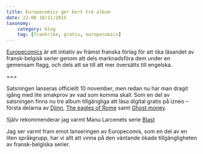 ```yaml
---
title: Europecomics ger bort tre album
date: 22:00 10/11/2015
taxonomy:
    category: blog
    tag: [frankrike, gratis, europecomics]
---
```


[Europecomics](http://www.europecomics.com/) är ett intiativ av främst franska förlag för att öka läsandet av fransk-belgisk serier genom att dels marknadsföra dem under en gemensam flagg, och dels att se till att mer översätts till engelska.

===

Satsningen lanseras officiellt 10 november, men redan nu har man dragit igång med lite smakprov av vad som komma skall. Som en del av satsningen finns nu tre album tillgängliga att läsa digital gratis på izneo – första delarna av [Djinn](http://www.izneo.com/albums/djinn/the-favourite-Tome1-A9139000), [The eagles of Rome](http://www.izneo.com/albums/the-eagles-of-rome/the-eagles-of-rome-book-i-Tome1-A9139190) samt [Ghost money](http://www.izneo.com/albums/ghost-money/the-lady-from-dubai-Tome1-A9139220).

Själv rekommenderar jag varmt Manu Larcenets serie [Blast](http://www.izneo.com/albums/blast/dead-weight-Tome1-A9139180)

Jag ser varmt fram emot lanseringen av Europecomis, som en del av en liten språkgrupp, har vi allt att vinna på den väntande ökade tillgängligheten av fransk-belgiska serier.
